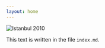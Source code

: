 ```yaml
---
layout: home
---
```


![Istanbul 2010](https://upload.wikimedia.org/wikipedia/commons/5/5e/Istanbul2010.jpg)

This text is written in the file `index.md`.